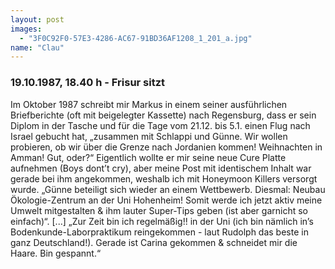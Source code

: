 ```yaml
---
layout: post
images:
  - "3F0C92F0-57E3-4286-AC67-91BD36AF1208_1_201_a.jpg"
name: "Clau"
---
```


### 19.10.1987, 18.40 h - Frisur sitzt

Im Oktober 1987 schreibt mir Markus in einem seiner ausführlichen Briefberichte (oft mit beigelegter Kassette) nach Regensburg, dass er sein Diplom in der Tasche und für die Tage vom 21.12. bis 5.1. einen Flug nach Israel gebucht hat, „zusammen mit Schlappi und Günne. Wir wollen probieren, ob wir über die Grenze nach Jordanien kommen! Weihnachten in Amman! Gut, oder?“ Eigentlich wollte er mir seine neue Cure Platte aufnehmen (Boys dont’t cry), aber meine Post mit identischem Inhalt war gerade bei ihm angekommen, weshalb ich mit Honeymoon Killers versorgt wurde. „Günne beteiligt sich wieder an einem Wettbewerb. Diesmal: Neubau Ökologie-Zentrum an der Uni Hohenheim! Somit werde ich jetzt aktiv meine Umwelt mitgestalten & ihm lauter Super-Tips geben (ist aber garnicht so einfach)“. [...] „Zur Zeit bin ich regelmäßig!! in der Uni (ich bin nämlich in’s Bodenkunde-Laborpraktikum reingekommen - laut Rudolph das beste in ganz Deutschland!). Gerade ist Carina gekommen & schneidet mir die Haare. Bin gespannt.“
